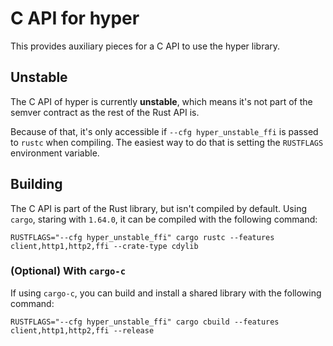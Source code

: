 # C API for hyper

This provides auxiliary pieces for a C API to use the hyper library.

## Unstable

The C API of hyper is currently **unstable**, which means it's not part of the semver contract as the rest of the Rust API is.

Because of that, it's only accessible if `--cfg hyper_unstable_ffi` is passed to `rustc` when compiling. The easiest way to do that is setting the `RUSTFLAGS` environment variable.

## Building

The C API is part of the Rust library, but isn't compiled by default. Using `cargo`, staring with `1.64.0`, it can be compiled with the following command:

```
RUSTFLAGS="--cfg hyper_unstable_ffi" cargo rustc --features client,http1,http2,ffi --crate-type cdylib
```

### (Optional) With `cargo-c`

If using `cargo-c`, you can build and install a shared library with the following command:

```
RUSTFLAGS="--cfg hyper_unstable_ffi" cargo cbuild --features client,http1,http2,ffi --release
```
